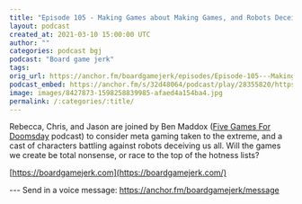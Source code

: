 ```yaml
---
title: "Episode 105 - Making Games about Making Games, and Robots Deceiving Us All"
layout: podcast
created_at: 2021-03-10 15:00:00 UTC
author: ""
categories: podcast bgj
podcast: "Board game jerk"
tags: 
orig_url: https://anchor.fm/boardgamejerk/episodes/Episode-105---Making-Games-about-Making-Games--and-Robots-Deceiving-Us-All-ervrpc
podcast_embed: https://anchor.fm/s/32d48064/podcast/play/28355820/https%3A%2F%2Fd3ctxlq1ktw2nl.cloudfront.net%2Fstaging%2F2021-2-8%2F2977f92c-80b8-ce32-eac8-4a917e5a4761.mp3
image: images/8427873-1598258839985-afaed4a154ba4.jpg
permalink: /:categories/:title/
---
```

Rebecca, Chris, and Jason are joined by Ben Maddox ([Five Games For Doomsday](https://fivegamesfordoomsday.com/) podcast) to consider meta gaming taken to the extreme, and a cast of characters battling against robots deceiving us all. Will the games we create be total nonsense, or race to the top of the hotness lists?

[https://boardgamejerk.com](https://boardgamejerk.com/)

--- Send in a voice message: https://anchor.fm/boardgamejerk/message